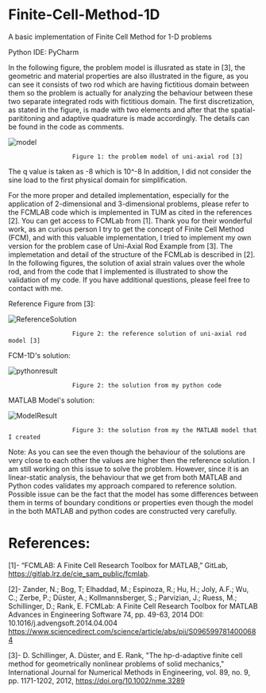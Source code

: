# Finite-Cell-Method-1D
A basic implementation of Finite Cell Method for 1-D problems

Python IDE: PyCharm

In the following figure, the problem model is illusrated as state in [3], the geometric and material properties are also illustrated in the figure, as you can see it consists of two rod which are having
fictitious domain between them so the problem is actually for analyzing the behaviour between these two separate integrated rods with fictitious domain. The first discretization, as stated in the figure, is made with
two elements and after that the spatial-parititoning and adaptive quadrature is made accordingly. The details can be found in the code as comments.

![model](https://github.com/Edizhanssy/Finite-Cell-Method-1D/assets/128889535/cdcf2746-4f4c-4b28-8512-8302a813a203)

                      Figure 1: the problem model of uni-axial rod [3]

The q value is taken as -8 which is 10^-8 In addition, I did not consider the sine load to the first physical domain for simplification.

For the more proper and detailed implementation, especially for the application of 2-dimensional and 3-dimensional problems, 
please refer to the FCMLAB code which is implemented in TUM as cited in the references [2]. You can get access to FCMLab from [1]. Thank you for their wonderful work, as an curious person I try to get the concept of Finite Cell Method (FCM), and with this valuable implementation, I tried to implement my own version for the problem case of Uni-Axial Rod Example from [3]. The implemetation and detail of the structure of the FCMLab is described in [2]. In the following figures, the solution of axial strain values over the whole rod, and from the code that I implemented is illustrated to show the validation of my code. If you have additional questions, please feel free to contact with me.




Reference Figure from [3]:

![ReferenceSolution](https://github.com/Edizhanssy/Finite-Cell-Method-1D/assets/128889535/1e897611-8220-46e7-8e4a-d40dfeac499e)

                      Figure 2: the reference solution of uni-axial rod model [3]

FCM-1D's solution:

![pythonresult](https://github.com/Edizhanssy/Finite-Cell-Method-1D/assets/128889535/1fa1a931-2658-4900-a7a7-8fa2315fee34)

                      Figure 2: the solution from my python code

MATLAB Model's solution:

![ModelResult](https://github.com/Edizhanssy/Finite-Cell-Method-1D/assets/128889535/187777a7-6998-4625-8de2-f89f9209c3c3)

                      Figure 3: the solution from my the MATLAB model that I created
                      
Note: As you can see the even though the behaviour of the solutions are very close to each other the values are higher then the reference solution. I am still working on this issue to solve the problem. However, since it is an linear-static analysis, the behaviour that we get from both MATLAB and Python codes validates my approach compared to reference solution. Possible issue can be the fact that the model has some differences between them in terms of boundary conditions or properties even though the model in the both MATLAB and python codes are constructed very carefully.


# References:

[1]- “FCMLAB: A Finite Cell Research Toolbox for MATLAB,” GitLab, https://gitlab.lrz.de/cie_sam_public/fcmlab. 

[2]- Zander, N.; Bog, T; Elhaddad, M.; Espinoza, R.; Hu, H.; Joly, A.F.; Wu, C.; Zerbe, P.; Düster, A.; Kollmannsberger, S.; Parvizian, J.; Ruess, M.; Schillinger, D.; Rank, E. 
FCMLab: A Finite Cell Research Toolbox for MATLAB 
Advances in Engineering Software 74, pp. 49-63, 2014 
DOI: 10.1016/j.advengsoft.2014.04.004 
https://www.sciencedirect.com/science/article/abs/pii/S0965997814000684

[3]- D. Schillinger, A. Düster, and E. Rank, "The hp-d-adaptive finite cell method for geometrically nonlinear problems of solid mechanics," International Journal for Numerical Methods in Engineering, vol. 89, no. 9, pp. 1171-1202, 2012, https://doi.org/10.1002/nme.3289
